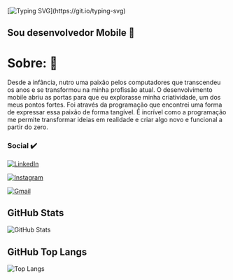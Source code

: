 [![Typing SVG](https://readme-typing-svg.demolab.com?font=Fira+Code&weight=600&size=30&duration=4500&pause=1000&color=571EFF&random=false&width=435&lines=Ol%C3%A1+me+chamo+Marcelo!)](https://git.io/typing-svg)
## Sou desenvolvedor Mobile :iphone:

# Sobre: :calling:
 Desde a infância, nutro uma paixão pelos computadores que transcendeu os anos e se transformou na minha profissão atual. O desenvolvimento mobile abriu as portas para que eu explorasse minha criatividade, um dos meus pontos fortes. Foi através da programação que encontrei uma forma de expressar essa paixão de forma tangível. É incrível como a programação me permite transformar ideias em realidade e criar algo novo e funcional a partir do zero.

### Social :heavy_check_mark:
[![LinkedIn](https://img.shields.io/badge/LinkedIn-0077B5?style=for-the-badge&logo=linkedin&logoColor=white)](https://www.linkedin.com/in/marcelo-fernandes-6a2419251/)

[![Instagram](https://img.shields.io/badge/-Instagram-%23E4405F?style=for-the-badge&logo=instagram&logoColor=white)](https://www.instagram.com/marcelo_gustavos/)

[![Gmail](https://img.shields.io/badge/Gmail-333333?style=for-the-badge&logo=gmail&logoColor=red)](mailto:mgsf685@gmail.com)

## GitHub Stats

  ![GitHub Stats](https://github-readme-stats.vercel.app/api?username=Marcelo-Fernandes19&theme=transparent&bg_color=27005D&border_color=AED2FF&show_icons=true&icon_color=9400FF&title_color=9400FF&text_color=FFF)

## GitHub Top Langs
  ![Top Langs](https://github-readme-stats-git-masterrstaa-rickstaa.vercel.app/api/top-langs/?username=Marcelo-Fernandes19&layout=compact&bg_color=27005D&border_color=AED2FFDC&title_color=9400FF&text_color=FFF)
